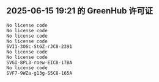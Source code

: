 ## 2025-06-15 19:21 的 GreenHub 许可证
```
No license code
No license code
No license code
No license code
SVI1-3O6c-StGZ-rJC8-2391
No license code
No license code
SVGI-8PL3-roew-EIC8-17BA
No license code
SVF7-9WZa-g13g-S5C8-165A
```
